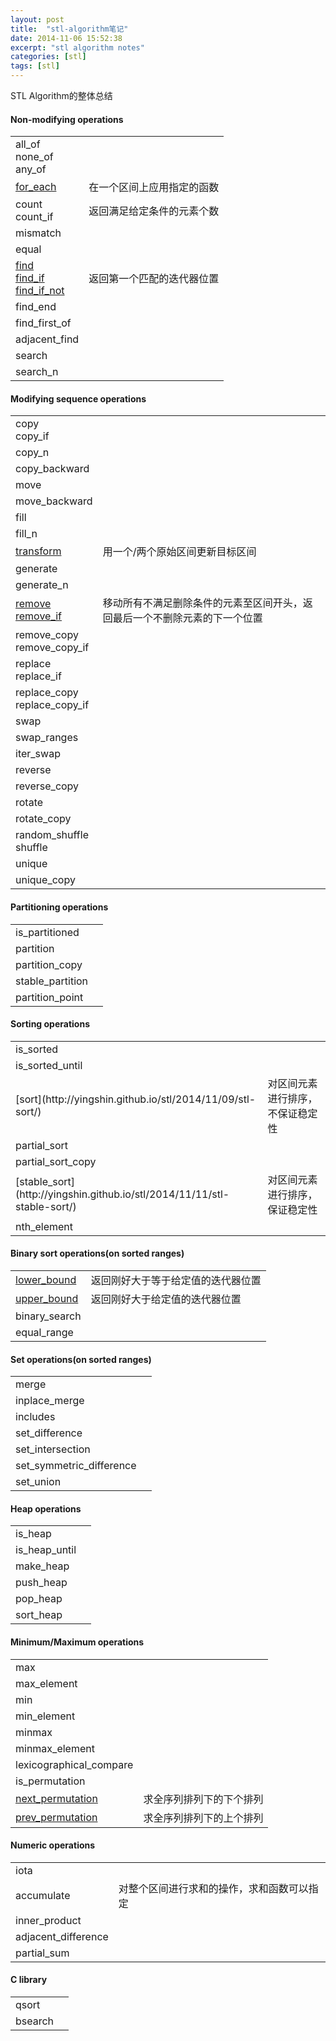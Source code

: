 ```yaml
---
layout: post
title:  "stl-algorithm笔记"
date: 2014-11-06 15:52:38
excerpt: "stl algorithm notes"
categories: [stl]
tags: [stl]
---
```


STL Algorithm的整体总结

<!--more-->

<table class="table table-hover table-striped">
<thead><h4>Non-modifying operations</h4></thead>
<tr><td>all_of<br>none_of<br>any_of</td><td></td></tr>
<tr>
<td><a href=http://yingshin.github.io/stl/2014/11/03/stl-foreach/>for_each</a></td>
<td>在一个区间上应用指定的函数</td>
</tr>
<tr><td>count<br>count_if</td><td>返回满足给定条件的元素个数</td></tr>
<tr><td>mismatch</td><td></td></tr>
<tr><td>equal</td><td></td></tr>
<tr>
<td><a href=http://yingshin.github.io/stl/2014/09/25/stl-find/>find<br>find_if<br>find_if_not</a></td>
<td>返回第一个匹配的迭代器位置</td>
</tr>
<tr><td>find_end</td><td></td></tr>
<tr><td>find_first_of</td><td></td></tr>
<tr><td>adjacent_find</td><td></td></tr>
<tr><td>search</td><td></td></tr>
<tr><td>search_n</td><td></td></tr>
</table>
<table class="table table-hover table-striped">
<thead><h4>Modifying sequence operations</h4></thead>
<tr><td>copy<br>copy_if</td><td></td></tr>
<tr><td>copy_n</td><td></td></tr>
<tr><td>copy_backward</td><td></td></tr>
<tr><td>move</td><td></td></tr>
<tr><td>move_backward</td><td></td></tr>
<tr><td>fill</td><td></td></tr>
<tr><td>fill_n</td><td></td></tr>
<tr>
<td><a href=http://yingshin.github.io/stl/2014/09/23/stl-transform/>transform</a></td>
<td>用一个/两个原始区间更新目标区间</td>
</tr>
<tr><td>generate</td><td></td></tr>
<tr><td>generate_n</td><td></td></tr>
<tr>
<td><a href=http://yingshin.github.io/stl/2014/09/24/stl-remove-and-remove_if/>remove<br>remove_if</a></td>
<td>移动所有不满足删除条件的元素至区间开头，返回最后一个不删除元素的下一个位置</td>
</tr>
<tr><td>remove_copy<br>remove_copy_if</td><td></td></tr>
<tr><td>replace<br>replace_if</td><td></td></tr>
<tr><td>replace_copy<br>replace_copy_if</td><td></td></tr>
<tr><td>swap</td><td></td></tr>
<tr><td>swap_ranges</td><td></td></tr>
<tr><td>iter_swap</td><td></td></tr>
<tr><td>reverse</td><td></td></tr>
<tr><td>reverse_copy</td><td></td></tr>
<tr><td>rotate</td><td></td></tr>
<tr><td>rotate_copy</td><td></td></tr>
<tr><td>random_shuffle<br>shuffle</td><td></td></tr>
<tr><td>unique</td><td></td></tr>
<tr><td>unique_copy</td><td></td></tr>
</table>
<table class="table table-hover table-striped">
<thead><h4>Partitioning operations</h4></thead>
<tr><td>is_partitioned</td><td></td></tr>
<tr><td>partition</td><td></td></tr>
<tr><td>partition_copy</td><td></td></tr>
<tr><td>stable_partition</td><td></td></tr>
<tr><td>partition_point</td><td></td></tr>
</table>
<table class="table table-hover table-striped">
<thead><h4>Sorting operations</h4></thead>
<tr><td>is_sorted</td><td></td></tr>
<tr><td>is_sorted_until</td><td></td></tr>
<tr>
<td>[sort](http://yingshin.github.io/stl/2014/11/09/stl-sort/)</td>
<td>对区间元素进行排序，不保证稳定性</td>
</tr>
<tr><td>partial_sort</td><td></td></tr>
<tr><td>partial_sort_copy</td><td></td></tr>
<tr>
<td>[stable_sort](http://yingshin.github.io/stl/2014/11/11/stl-stable-sort/)</td>
<td>对区间元素进行排序，保证稳定性</td>
</tr>
<tr><td>nth_element</td><td></td></tr>
</table>
<table class="table table-hover table-striped">
<thead><h4>Binary sort operations(on sorted ranges)</h4></thead>
<tr>
<td><a href=http://yingshin.github.io/stl/2014/10/28/stl-lowerbound/>lower_bound</a></td>
<td>返回刚好大于等于给定值的迭代器位置</td>
</tr>
<tr>
<td><a href=http://yingshin.github.io/stl/2014/10/29/stl-upperbound/>upper_bound</a></td>
<td>返回刚好大于给定值的迭代器位置</td>
</tr>
<tr><td>binary_search</td><td></td></tr>
<tr><td>equal_range</td><td></td></tr>
</table>
<table class="table table-hover table-striped">
<thead><h4>Set operations(on sorted ranges)</h4></thead>
<tr><td>merge</td><td></td></tr>
<tr><td>inplace_merge</td><td></td></tr>
<tr><td>includes</td><td></td></tr>
<tr><td>set_difference</td><td></td></tr>
<tr><td>set_intersection</td><td></td></tr>
<tr><td>set_symmetric_difference</td><td></td></tr>
<tr><td>set_union</td><td></td></tr>
</table>
<table class="table table-hover table-striped">
<thead><h4>Heap operations</h4></thead>
<tr><td>is_heap</td><td></td></tr>
<tr><td>is_heap_until</td><td></td></tr>
<tr><td>make_heap</td><td></td></tr>
<tr><td>push_heap</td><td></td></tr>
<tr><td>pop_heap</td><td></td></tr>
<tr><td>sort_heap</td><td></td></tr>
</table>
<table class="table table-hover table-striped">
<thead><h4>Minimum/Maximum operations</h4></thead>
<tr><td>max</td><td></td></tr>
<tr><td>max_element</td><td></td></tr>
<tr><td>min</td><td></td></tr>
<tr><td>min_element</td><td></td></tr>
<tr><td>minmax</td><td></td></tr>
<tr><td>minmax_element</td><td></td></tr>
<tr><td>lexicographical_compare</td><td></td></tr>
<tr><td>is_permutation</td><td></td></tr>
<tr>
<td><a href=http://yingshin.github.io/stl/2014/10/22/stl-permutation/>next_permutation</a></td>
<td>求全序列排列下的下个排列</td>
</tr>
<tr>
<td><a href=http://yingshin.github.io/stl/2014/10/22/stl-permutation/>prev_permutation</a></td>
<td>求全序列排列下的上个排列</td>
</tr>
</table>
<table class="table table-hover table-striped">
<thead><h4>Numeric operations</h4></thead>
<tr><td>iota</td><td></td></tr>
<tr>
<td><a hread=http://yingshin.github.io/stl/2014/10/27/stl-accumulate/>accumulate</a></td>
<td>对整个区间进行求和的操作，求和函数可以指定</td>
</tr>
<tr><td>inner_product</td><td></td></tr>
<tr><td>adjacent_difference</td><td></td></tr>
<tr><td>partial_sum</td><td></td></tr>
</table>
<table class="table table-hover table-striped">
<thead><h4>C library</h4></thead>
<tr><td>qsort</td><td></td></tr>
<tr><td>bsearch</td><td></td></tr>
</table>
